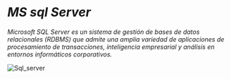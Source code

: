 # _MS sql Server_
_Microsoft SQL Server es un sistema de gestión de bases de datos relacionales (RDBMS) que admite una amplia variedad de aplicaciones de procesamiento de transacciones, inteligencia empresarial y análisis en entornos informáticos corporativos._

<img  width="auto" alt="Sql_server" src="https://img.vembu.com/wp-content/uploads/2016/03/ResourceDataBase_V001.gif" />


